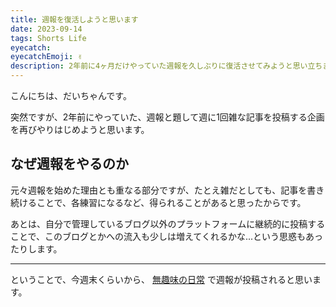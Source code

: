 ```yaml
---
title: 週報を復活しようと思います
date: 2023-09-14
tags: Shorts Life
eyecatch: 
eyecatchEmoji: ✌
description: 2年前に4ヶ月だけやっていた週報を久しぶりに復活させてみようと思い立ちました
---
```


こんにちは、だいちゃんです。

突然ですが、2年前にやっていた、週報と題して週に1回雑な記事を投稿する企画を再びやりはじめようと思います。


## なぜ週報をやるのか

元々週報を始めた理由とも重なる部分ですが、たとえ雑だとしても、記事を書き続けることで、各練習になるなど、得られることがあると思ったからです。

あとは、自分で管理しているブログ以外のプラットフォームに継続的に投稿することで、このブログとかへの流入も少しは増えてくれるかな...という思惑もあったりします。

---

ということで、今週末くらいから、 [無趣味の日常](https://udcxx.hateblo.jp/archive/category/%E3%81%97%E3%82%85%E3%81%86%E3%81%BB%E3%81%86) で週報が投稿されると思います。